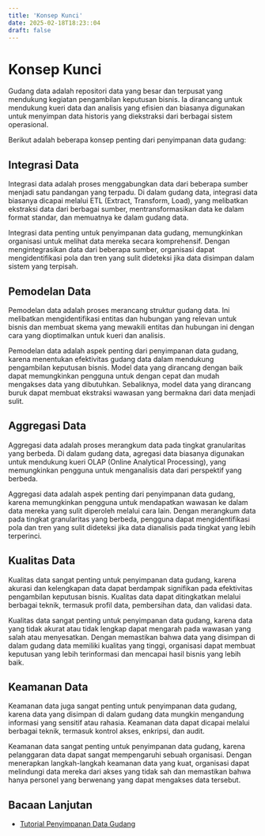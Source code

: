 ```yaml
---
title: 'Konsep Kunci'
date: 2025-02-18T18:23::04
draft: false
---
```


# Konsep Kunci

Gudang data adalah repositori data yang besar dan terpusat yang mendukung kegiatan pengambilan keputusan bisnis. Ia dirancang untuk mendukung kueri data dan analisis yang efisien dan biasanya digunakan untuk menyimpan data historis yang diekstraksi dari berbagai sistem operasional.

Berikut adalah beberapa konsep penting dari penyimpanan data gudang:

## **Integrasi Data**

Integrasi data adalah proses menggabungkan data dari beberapa sumber menjadi satu pandangan yang terpadu. Di dalam gudang data, integrasi data biasanya dicapai melalui ETL (Extract, Transform, Load), yang melibatkan ekstraksi data dari berbagai sumber, mentransformasikan data ke dalam format standar, dan memuatnya ke dalam gudang data.

Integrasi data penting untuk penyimpanan data gudang, memungkinkan organisasi untuk melihat data mereka secara komprehensif. Dengan mengintegrasikan data dari beberapa sumber, organisasi dapat mengidentifikasi pola dan tren yang sulit dideteksi jika data disimpan dalam sistem yang terpisah.

## **Pemodelan Data**

Pemodelan data adalah proses merancang struktur gudang data. Ini melibatkan mengidentifikasi entitas dan hubungan yang relevan untuk bisnis dan membuat skema yang mewakili entitas dan hubungan ini dengan cara yang dioptimalkan untuk kueri dan analisis.

Pemodelan data adalah aspek penting dari penyimpanan data gudang, karena menentukan efektivitas gudang data dalam mendukung pengambilan keputusan bisnis. Model data yang dirancang dengan baik dapat memungkinkan pengguna untuk dengan cepat dan mudah mengakses data yang dibutuhkan. Sebaliknya, model data yang dirancang buruk dapat membuat ekstraksi wawasan yang bermakna dari data menjadi sulit.

## **Aggregasi Data**

Aggregasi data adalah proses merangkum data pada tingkat granularitas yang berbeda. Di dalam gudang data, agregasi data biasanya digunakan untuk mendukung kueri OLAP (Online Analytical Processing), yang memungkinkan pengguna untuk menganalisis data dari perspektif yang berbeda.

Aggregasi data adalah aspek penting dari penyimpanan data gudang, karena memungkinkan pengguna untuk mendapatkan wawasan ke dalam data mereka yang sulit diperoleh melalui cara lain. Dengan merangkum data pada tingkat granularitas yang berbeda, pengguna dapat mengidentifikasi pola dan tren yang sulit dideteksi jika data dianalisis pada tingkat yang lebih terperinci.

## **Kualitas Data**

Kualitas data sangat penting untuk penyimpanan data gudang, karena akurasi dan kelengkapan data dapat berdampak signifikan pada efektivitas pengambilan keputusan bisnis. Kualitas data dapat ditingkatkan melalui berbagai teknik, termasuk profil data, pembersihan data, dan validasi data.

Kualitas data sangat penting untuk penyimpanan data gudang, karena data yang tidak akurat atau tidak lengkap dapat mengarah pada wawasan yang salah atau menyesatkan. Dengan memastikan bahwa data yang disimpan di dalam gudang data memiliki kualitas yang tinggi, organisasi dapat membuat keputusan yang lebih terinformasi dan mencapai hasil bisnis yang lebih baik.

## **Keamanan Data**

Keamanan data juga sangat penting untuk penyimpanan data gudang, karena data yang disimpan di dalam gudang data mungkin mengandung informasi yang sensitif atau rahasia. Keamanan data dapat dicapai melalui berbagai teknik, termasuk kontrol akses, enkripsi, dan audit.

Keamanan data sangat penting untuk penyimpanan data gudang, karena pelanggaran data dapat sangat mempengaruhi sebuah organisasi. Dengan menerapkan langkah-langkah keamanan data yang kuat, organisasi dapat melindungi data mereka dari akses yang tidak sah dan memastikan bahwa hanya personel yang berwenang yang dapat mengakses data tersebut.

## **Bacaan Lanjutan**

- [Tutorial Penyimpanan Data Gudang](https://www.tutorialspoint.com/dwh/)

